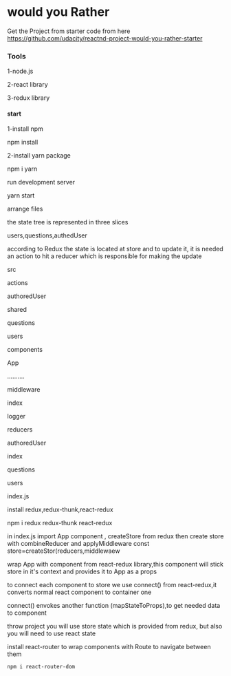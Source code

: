 <h1> would you Rather</h1>

Get the Project from starter code from here <span>https://github.com/udacity/reactnd-project-would-you-rather-starter</span>

<h3>Tools</h3>
<p>1-node.js</p>
<p>2-react library</p>
<p>3-redux library</p>

<h4>start</h4>

<p>1-install npm</p>
    npm install
   
<p>2-install yarn package</p>
   npm i yarn

<p> run development server</p>
   
   yarn start

<p> arrange files</p>

   <p>the state tree is represented in three slices</p>
     users,questions,authedUser
     <p> according to Redux the state is located at store and to update it, it is needed an action to hit a reducer which is responsible for making the update </p>

<p>src</p>
      <p>actions</p>
                <p>authoredUser</p>
               <p>shared</p>
                <p>questions</p>
               <p> users</p>
        <p>components</p>
               <p>App</p>
                ..........
     <p> middleware</p>
               <p>index</p>
              <p> logger </p>         
     <p> reducers </p>         
              <p> authoredUser</p>
              <p> index</p>
               <p>questions</p>
               <p>users</p>
     <p> index.js </p>        
         

<p>install redux,redux-thunk,react-redux </p>
   npm i redux redux-thunk react-redux

<p> in index.js import App component , createStore from redux
     then create store with combineReducer and applyMiddleware
     const store=createStor(reducers,middlewaew</p>

<p>wrap App with <Provider> component from react-redux library,this component will stick store in it's context and provides it to App as a props 
   <P><Provider store={store}>
         <App/>
         </Provider></p>
   </p>
<p> to connect each component to store we use connect() from react-redux,it converts normal react component to container one</p>

<p> connect() envokes another function (mapStateToProps),to get needed data to component</p>

<p> throw project you will use store state which is provided from redux, but also you will need to use react state</p>

<p> install react-router to wrap components with Route to navigate between them</p>

    npm i react-router-dom


       